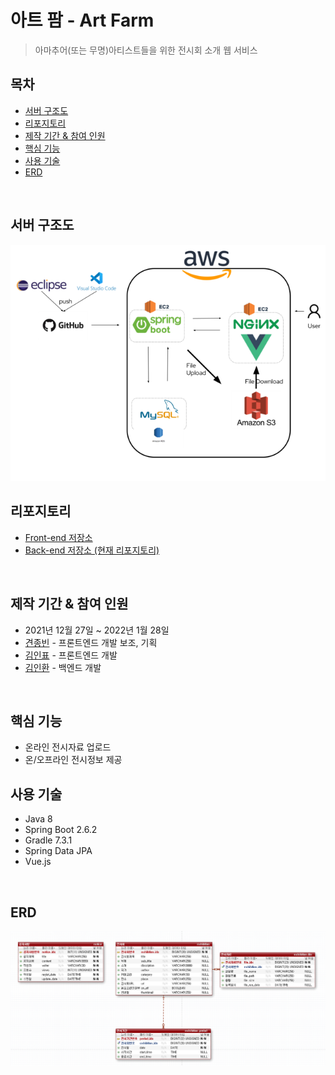 # 아트 팜 - Art Farm
> 아마추어(또는 무명)아티스트들을 위한 전시회 소개 웹 서비스

## 목차
* [서버 구조도](#서버-구조도)
* [리포지토리](#리포지토리)
* [제작 기간 & 참여 인원](#제작-기간--참여-인원)
* [핵심 기능](#핵심-기능)
* [사용 기술](#사용-기술)
* [ERD](#erd)

<br>

## 서버 구조도
![서버 구조도](document/architecture.png)

## 리포지토리
* [Front-end 저장소](https://github.com/kiminpyo/artfarm-front)
* [Back-end 저장소 (현재 리포지토리)](https://github.com/inhwanK/artfarm)

<br>

## 제작 기간 & 참여 인원
* 2021년 12월 27일 ~ 2022년 1월 28일
* [견종빈](https://github.com/jbGyeon) - 프론트엔드 개발 보조, 기획 
* [김인표](https://github.com/kiminpyo) - 프론트엔드 개발
* [김인환](https://github.com/inhwanK) - 백엔드 개발

<br>

## 핵심 기능
* 온라인 전시자료 업로드
* 온/오프라인 전시정보 제공

## 사용 기술
* Java 8
* Spring Boot 2.6.2
* Gradle 7.3.1
* Spring Data JPA
* Vue.js

<br>

## ERD
![ERD](document/ERD.png)
